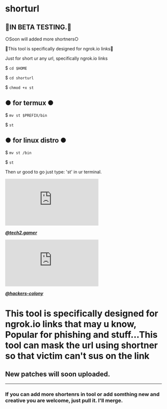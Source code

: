 # shorturl

## 🔰IN BETA TESTING.🔰

○Soon will added more shortners○

🔰This tool is specifically designed for ngrok.io links🔰

Just for short ur any url, specifically ngrok.io links

$ ```cd $HOME```

$ ```cd shorturl```

$ ```chmod +x st```

## ● for termux ●

$ ```mv st $PREFIX/bin```

$ ```st```

## ● for linux distro ●

$ ```mv st /bin```

$ ```st```

Then ur good to go just type: 'st' in ur terminal.



![](https://aloinstagram.com/procces/stream.php?type=photo&file=aHR0cHM6Ly9zY29udGVudC1mcng1LTEuY2RuaW5zdGFncmFtLmNvbS92L3Q1MS4yODg1LTE5LzE5NTE2MDA3Nl85MTMwMjgyOTkyNzE4OTlfNTczNzkwNjg2NzU2MTk2OTg1Ml9uLmpwZz9fbmNfaHQ9c2NvbnRlbnQtZnJ4NS0xLmNkbmluc3RhZ3JhbS5jb20mX25jX29oYz0zVEdqbThiSHdaRUFYX3dyQVJoJmVkbT1BRUY4dFlZQkFBQUEmY2NiPTctNCZvaD1jYzRmNDEyNmZlOGU3YzUxYjgwMzUzZTY4ZTkwOGMzYyZvZT02MTBCQUFFQiZfbmNfc2lkPWE5NTEzZA==)

[_**@tech2.gamer**_](https://www.instagram.com/tech2.gamer/)                      
                        
![](https://aloinstagram.com/procces/stream.php?type=photo&file=aHR0cHM6Ly9zY29udGVudC1mcng1LTEuY2RuaW5zdGFncmFtLmNvbS92L3Q1MS4yODg1LTE5LzE2NDc3NjE1OV80ODcxODU5MjI0MjIyNTBfNDU4NzMwODg2OTQ3MzU1MzQxNl9uLmpwZz9fbmNfaHQ9c2NvbnRlbnQtZnJ4NS0xLmNkbmluc3RhZ3JhbS5jb20mX25jX29oYz1xVGt4Um5PUWJqOEFYX3BUNEY0JmVkbT1BRUY4dFlZQkFBQUEmY2NiPTctNCZvaD0yOWIwN2I3ZGIzYTY0YWQyM2ExNWZjNzczNDI5ODY3MCZvZT02MTBCOEFEOCZfbmNfc2lkPWE5NTEzZA==)

[_**@hackers-colony**_](https://instagram.com/hackers_colony_official/)


# This tool is specifically designed for ngrok.io links that may u know, Popular for phishing and stuff...This tool can mask the url using shortner so that victim can't sus on the link
## New patches will soon uploaded.
____________________________________
### If you can add more shortenrs in tool or add somthing new and creative you are welcome, just pull it. I'll merge.

